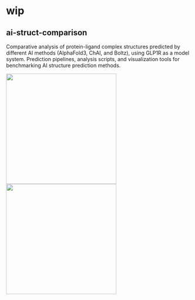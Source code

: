 # wip


## ai-struct-comparison
Comparative analysis of protein-ligand complex structures predicted by different AI methods (AlphaFold3, ChAI, and Boltz), using GLP1R as a model system. Prediction pipelines, analysis scripts, and visualization tools for benchmarking AI structure prediction methods.

<img src="results/glp1r_glp1_pymol/pdb-chai.png" width="300"> <img src="pdb-chai.gif" width="300">
